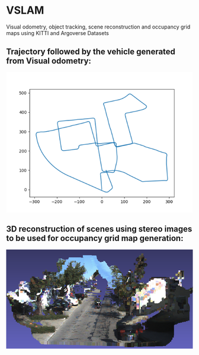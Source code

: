 # VSLAM
Visual odometry, object tracking, scene reconstruction and occupancy grid maps using KITTI and Argoverse Datasets

## Trajectory followed by the vehicle generated from Visual odometry:
![Result](result.png)
## 3D reconstruction of scenes using stereo images to be used for occupancy grid map generation:
![3D_resconstruction](3D_reconstruction.png)
